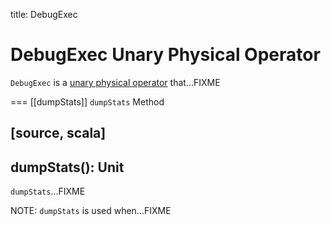 title: DebugExec

# DebugExec Unary Physical Operator

`DebugExec` is a [unary physical operator](UnaryExecNode.md) that...FIXME

=== [[dumpStats]] `dumpStats` Method

[source, scala]
----
dumpStats(): Unit
----

`dumpStats`...FIXME

NOTE: `dumpStats` is used when...FIXME
